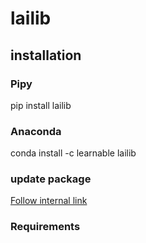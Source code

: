 # lailib

## installation
### Pipy
pip install lailib
### Anaconda
conda install -c learnable lailib

### update package
[Follow internal link](https://learnableai.atlassian.net/wiki/spaces/CV/pages/456884495/update+lailib+to+conda+and+pypi?atlOrigin=eyJpIjoiMDc4MjI5MzBhYWQ0NGMzNGEyYjFmMGMxZjUzODhhNGQiLCJwIjoiYyJ9)
### Requirements
